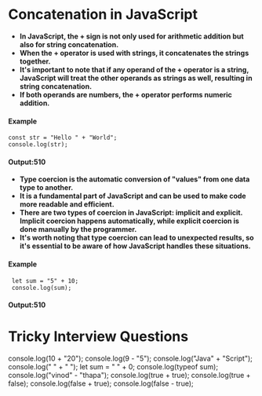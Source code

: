 # Concatenation in JavaScript
- **In JavaScript, the + sign is not only used for arithmetic addition but also for string concatenation.**
- **When the + operator is used with strings, it concatenates the strings together.**
- **It's important to note that if any operand of the + operator is a string, JavaScript will treat the other operands as strings as well, resulting in string concatenation.**
- **If both operands are numbers, the + operator performs numeric addition.**
#### Example
```
const str = "Hello " + "World";
console.log(str);
```
#### Output:510
- **Type coercion is the automatic conversion of "values" from one data type to another.**
- **It is a fundamental part of JavaScript and can be used to make code more readable and efficient.**
- **There are two types of coercion in JavaScript: implicit and explicit. Implicit coercion happens automatically, while explicit coercion is done manually by the programmer.**
- **It's worth noting that type coercion can lead to unexpected results, so it's essential to be aware of how JavaScript handles these situations.**
#### Example
```
 let sum = "5" + 10;
 console.log(sum);
```
#### Output:510

# Tricky Interview Questions
console.log(10 + "20");
console.log(9 - "5");
console.log("Java" + "Script");
console.log(" " + " ");
let sum = " " + 0;
console.log(typeof sum);
console.log("vinod" - "thapa");
console.log(true + true);
console.log(true + false);
console.log(false + true);
console.log(false - true);
